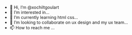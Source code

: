 - 👋 Hi, I’m @xochiltgoulart
- 👀 I’m interested in...
- 🌱 I’m currently learning html css...
- 💞️ I’m looking to collaborate on ux design and my ux team...
- 📫 How to reach me ...

<!---
xochiltgoulart/xochiltgoulart is a ✨ special ✨ repository because its `README.md` (this file) appears on your GitHub profile.
You can click the Preview link to take a look at your changes.
--->
